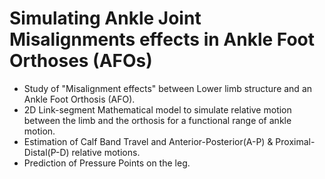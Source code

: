 # Simulating Ankle Joint Misalignments effects in Ankle Foot Orthoses (AFOs)
- Study of "Misalignment effects" between Lower limb structure and an Ankle Foot Orthosis (AFO).
- 2D Link-segment Mathematical model to simulate relative motion between the limb and the orthosis for a functional range of ankle motion.
- Estimation of Calf Band Travel and Anterior-Posterior(A-P) & Proximal-Distal(P-D) relative motions.
- Prediction of Pressure Points on the leg.
